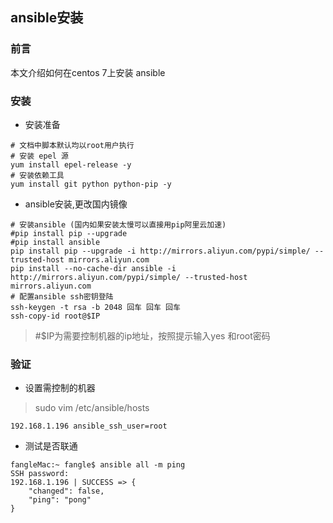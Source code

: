 ## ansible安装

### 前言

本文介绍如何在centos 7上安装 ansible


### 安装

* 安装准备

```
# 文档中脚本默认均以root用户执行
# 安装 epel 源
yum install epel-release -y
# 安装依赖工具
yum install git python python-pip -y
```
* ansible安装,更改国内镜像

```
# 安装ansible (国内如果安装太慢可以直接用pip阿里云加速)
#pip install pip --upgrade
#pip install ansible
pip install pip --upgrade -i http://mirrors.aliyun.com/pypi/simple/ --trusted-host mirrors.aliyun.com
pip install --no-cache-dir ansible -i http://mirrors.aliyun.com/pypi/simple/ --trusted-host mirrors.aliyun.com
# 配置ansible ssh密钥登陆
ssh-keygen -t rsa -b 2048 回车 回车 回车
ssh-copy-id root@$IP 
```
> #$IP为需要控制机器的ip地址，按照提示输入yes 和root密码

### 验证

* 设置需控制的机器

> sudo vim /etc/ansible/hosts 

```
192.168.1.196 ansible_ssh_user=root
```

* 测试是否联通

```
fangleMac:~ fangle$ ansible all -m ping 
SSH password: 
192.168.1.196 | SUCCESS => {
    "changed": false, 
    "ping": "pong"
}
```

